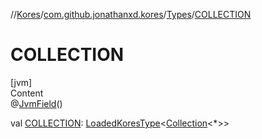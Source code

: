 //[Kores](../../index.md)/[com.github.jonathanxd.kores](../index.md)/[Types](index.md)/[COLLECTION](-c-o-l-l-e-c-t-i-o-n.md)



# COLLECTION  
[jvm]  
Content  
@[JvmField](https://kotlinlang.org/api/latest/jvm/stdlib/kotlin.jvm/-jvm-field/index.html)()  
  
val [COLLECTION](-c-o-l-l-e-c-t-i-o-n.md): [LoadedKoresType](../../com.github.jonathanxd.kores.type/-loaded-kores-type/index.md)<[Collection](https://kotlinlang.org/api/latest/jvm/stdlib/kotlin.collections/-collection/index.html)<*>>  



